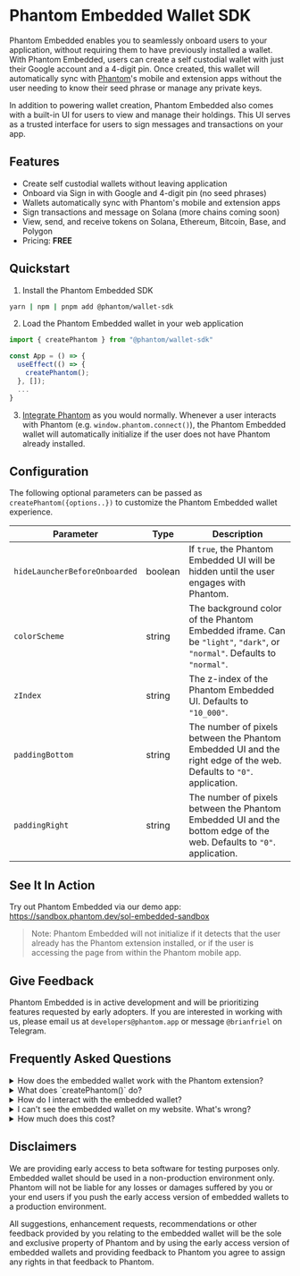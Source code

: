 # Phantom Embedded Wallet SDK

Phantom Embedded enables you to seamlessly onboard users to your application, without requiring them to have previously installed a wallet. With Phantom Embedded, users can create a self custodial wallet with just their Google account and a 4-digit pin. Once created, this wallet will automatically sync with [Phantom](https://phantom.app)'s mobile and extension apps without the user needing to know their seed phrase or manage any private keys.

In addition to powering wallet creation, Phantom Embedded also comes with a built-in UI for users to view and manage their holdings. This UI serves as a trusted interface for users to sign messages and transactions on your app.

## Features

- Create self custodial wallets without leaving application
- Onboard via Sign in with Google and 4-digit pin (no seed phrases)
- Wallets automatically sync with Phantom's mobile and extension apps
- Sign transactions and message on Solana (more chains coming soon)
- View, send, and receive tokens on Solana, Ethereum, Bitcoin, Base, and Polygon
- Pricing: **FREE**

## Quickstart

1. Install the Phantom Embedded SDK

```bash
yarn | npm | pnpm add @phantom/wallet-sdk
```

2. Load the Phantom Embedded wallet in your web application

```jsx
import { createPhantom } from "@phantom/wallet-sdk"

const App = () => {
  useEffect(() => {
    createPhantom();
  }, []);
  ...
}
```

3. [Integrate Phantom](https://docs.phantom.app/solana/integrating-phantom) as you would normally. Whenever a user interacts with Phantom (e.g. `window.phantom.connect()`), the Phantom Embedded wallet will automatically initialize if the user does not have Phantom already installed.

## Configuration

The following optional parameters can be passed as `createPhantom({options..})` to customize the Phantom Embedded wallet experience.

| Parameter                     | Type    | Description                                                                                                             |
| ----------------------------- | ------- | ----------------------------------------------------------------------------------------------------------------------- |
| `hideLauncherBeforeOnboarded` | boolean | If `true`, the Phantom Embedded UI will be hidden until the user engages with Phantom.                                  |
| `colorScheme`                 | string  | The background color of the Phantom Embedded iframe. Can be `"light"`, `"dark"`, or `"normal"`. Defaults to `"normal"`. |
| `zIndex`                      | string  | The z-index of the Phantom Embedded UI. Defaults to `"10_000"`.                                                         |
| `paddingBottom`               | string  | The number of pixels between the Phantom Embedded UI and the right edge of the web. Defaults to `"0"`. application.     |
| `paddingRight`                | string  | The number of pixels between the Phantom Embedded UI and the bottom edge of the web. Defaults to `"0"`. application.    |

## See It In Action

Try out Phantom Embedded via our demo app: https://sandbox.phantom.dev/sol-embedded-sandbox

> Note: Phantom Embedded will not initialize if it detects that the user already has the Phantom extension installed, or if the user is accessing the page from within the Phantom mobile app.

## Give Feedback

Phantom Embedded is in active development and will be prioritizing features requested by early adopters. If you are interested in working with us, please email us at `developers@phantom.app` or message `@brianfriel` on Telegram.

## Frequently Asked Questions

<details>
  <summary>How does the embedded wallet work with the Phantom extension?</summary>

    If the Phantom extension is detected, we will not inject the embedded wallet. Phantom users can continue using their extension like normal.

</details>
<details>
  <summary>What does `createPhantom()` do?</summary>

    The Phantom embedded wallet lives inside an iframe. The `createPhantom` function loads and attaches the iframe to your website.

</details>
<details>
  <summary>How do I interact with the embedded wallet?</summary>

    Once `createPhantom` has been called, `window.phantom.solana` and a compliant wallet-standard provider will also be available in the global scope of your website. This means that most of your existing code for interacting with Solana wallets should work out of the box.

    Once a user has onboarded to the embedded wallet, they should be able to click your “connect wallet” button, which gives your website access to their Solana address. After that, signing messages and transactions should just work as normal.

</details>
<details>
  <summary>I can't see the embedded wallet on my website. What's wrong?</summary>

    The most common cause is that you are using a browser with the Phantom extension installed. If the Phantom extension is detected, we will not inject the embedded wallet.

    You can temporarily disable the Phantom extension by going to `chrome://extensions` and toggling Phantom off.

</details>
<details>
  <summary>How much does this cost?</summary>

    It's free!

</details>

## Disclaimers

We are providing early access to beta software for testing purposes only. Embedded wallet should be used in a non-production environment only. Phantom will not be liable for any losses or damages suffered by you or your end users if you push the early access version of embedded wallets to a production environment.

All suggestions, enhancement requests, recommendations or other feedback provided by you relating to the embedded wallet will be the sole and exclusive property of Phantom and by using the early access version of embedded wallets and providing feedback to Phantom you agree to assign any rights in that feedback to Phantom.
